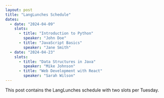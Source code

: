 ```yaml
---
layout: post
title: "LangLunches Schedule"
dates:
  - date: "2024-04-09"
    slots:
      - title: "Introduction to Python"
        speaker: "John Doe"
      - title: "JavaScript Basics"
        speaker: "Jane Smith"
  - date: "2024-04-23"
    slots:
      - title: "Data Structures in Java"
        speaker: "Mike Johnson"
      - title: "Web Development with React"
        speaker: "Sarah Wilson"
---
```


This post contains the LangLunches schedule with two slots per Tuesday. 